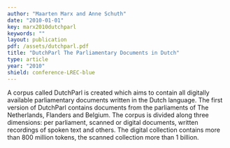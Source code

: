 ```yaml
---
author: "Maarten Marx and Anne Schuth"
date: "2010-01-01"
key: marx2010dutchparl
keywords: ""
layout: publication
pdf: /assets/dutchparl.pdf
title: "DutchParl The Parliamentary Documents in Dutch"
type: article
year: "2010"
shield: conference-LREC-blue
---
```


A corpus called DutchParl is created which aims to contain all digitally available parliamentary documents written in
the Dutch language. The first version of DutchParl contains documents from the parliaments of The Netherlands, Flanders
and Belgium. The corpus is divided along three dimensions: per parliament, scanned or digital documents, written
recordings of spoken text and others. The digital collection contains more than 800 million tokens, the scanned
collection more than 1 billion.
